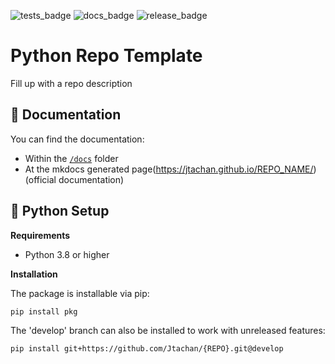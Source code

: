 ![tests_badge](https://github.com/Jtachan/{REPO}/actions/workflows/unittests.yml/badge.svg)
![docs_badge](https://github.com/Jtachan/{REPO}/actions/workflows/docs.yml/badge.svg)
![release_badge](https://github.com/Jtachan/{REPO}/actions/workflows/release.yml/badge.svg)

# Python Repo Template

Fill up with a repo description

## 📖 Documentation

You can find the documentation:

- Within the [`/docs`](docs/index.md) folder
- At the mkdocs generated page(https://jtachan.github.io/REPO_NAME/) (official documentation)

## 🐍 Python Setup

**Requirements**

- Python 3.8 or higher

**Installation**

The package is installable via pip:
````commandline
pip install pkg
````

The 'develop' branch can also be installed to work with unreleased features:
````commandline
pip install git+https://github.com/Jtachan/{REPO}.git@develop
````

